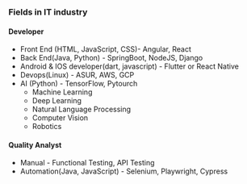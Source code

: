 ### Fields in IT industry
#### Developer 
- Front End (HTML, JavaScript, CSS)- Angular, React
- Back End(Java, Python) - SpringBoot, NodeJS, Django
- Android & IOS developer(dart, javascript) - Flutter or React Native
- Devops(Linux) - ASUR, AWS, GCP
- AI (Python) - TensorFlow, Pytourch
  - Machine Learning
  - Deep Learning
  - Natural Language Processing
  - Computer Vision
  - Robotics

#### Quality Analyst
- Manual - Functional Testing, API Testing
- Automation(Java, JavaScript) - Selenium, Playwright, Cypress
